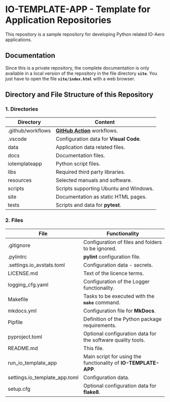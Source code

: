 # IO-TEMPLATE-APP - Template for Application Repositories

This repository is a sample repository for developing Python related IO-Aero applications.

## Documentation

Since this is a private repository, the complete documentation is only available in a local version of the repository in the file directory **`site`**. 
You just have to open the file **`site/index.html`** with a web browser.

## Directory and File Structure of this Repository

### 1. Directories

| Directory         | Content                                                    |
|-------------------|------------------------------------------------------------|
| .github/workflows | **[GitHub Action](https://github.com/actions)** workflows. |
| .vscode           | Configuration data for **Visual Code**.                    |
| data              | Application data related files.                            |
| docs              | Documentation files.                                       |
| iotemplateapp     | Python script files.                                       |
| libs              | Required third party libraries.                            |
| resources         | Selected manuals and software.                             |
| scripts           | Scripts supporting Ubuntu and Windows.                     |
| site              | Documentation as static HTML pages.                        |
| tests             | Scripts and data for **pytest**.                           |

### 2. Files

| File                          | Functionality                                                   |
|-------------------------------|-----------------------------------------------------------------|
| .gitignore                    | Configuration of files and folders to be ignored.               |
| .pylintrc                     | **pylint** configuration file.                                  |
| .settings.io_avstats.toml     | Configuration data - secrets.                                   |
| LICENSE.md                    | Text of the licence terms.                                      |
| logging_cfg.yaml              | Configuration of the Logger functionality.                      |
| Makefile                      | Tasks to be executed with the **`make`** command.               |
| mkdocs.yml                    | Configuration file for **MkDocs**.                              |
| Pipfile                       | Definition of the Python package requirements.                  |
| pyproject.toml                | Optional configuration data for the software quality tools.     |
| README.md                     | This file.                                                      |
| run_io_template_app           | Main script for using the functionality of **IO-TEMPLATE-APP**. |
| settings.io_template_app.toml | Configuration data.                                             |
| setup.cfg                     | Optional configuration data for **flake8**.                     |
